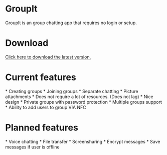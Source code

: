 <h1>GroupIt</h1>

GroupIt is an group chatting app that requires no login or setup. 

<h1>Download</h1>

[Click here to download the latest version.](https://github.com/zeshan321/Groupit/blob/master/app/app-release.apk?raw=true) 

<h1>Current features</h1>
* Creating groups
* Joining groups
* Separate chatting
* Picture attachments
* Does not require a lot of resources. (Does not lag)
* Nice design
* Private groups with password protection
* Multiple groups support 
* Ability to add users to group VIA NFC


<h1>Planned features</h1>
* Voice chatting
* File transfer
* Screensharing
* Encrypt messages
* Save messages if user is offline
